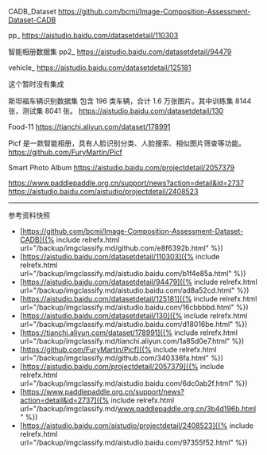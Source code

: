 CADB_Dataset
<https://github.com/bcmi/Image-Composition-Assessment-Dataset-CADB>

pp_
<https://aistudio.baidu.com/datasetdetail/110303>

智能相册数据集 pp2_
<https://aistudio.baidu.com/datasetdetail/94479>

vehicle_
<https://aistudio.baidu.com/datasetdetail/125181>

这个暂时没有集成

斯坦福车辆识别数据集
包含 196 类车辆，合计 1.6 万张图片。其中训练集 8144 张，测试集 8041 张。
<https://aistudio.baidu.com/datasetdetail/130>

Food-11
<https://tianchi.aliyun.com/dataset/178991>

Picf 是一款智能相册，具有人脸识别分类、人脸搜索、相似图片筛查等功能。
<https://github.com/FuryMartin/Picf>

Smart Photo Album
<https://aistudio.baidu.com/projectdetail/2057379>

<https://www.paddlepaddle.org.cn/support/news?action=detail&id=2737>
<https://aistudio.baidu.com/aistudio/projectdetail/2408523>



<hr class='reviewline'/>
<p class='reviewtip'><script type='text/javascript' src='{% include relref.html url="/assets/reviewjs/kvision/imgclassify/imgclassify.md.js" %}'></script></p>
<font class='ref_snapshot'>参考资料快照</font>

- [https://github.com/bcmi/Image-Composition-Assessment-Dataset-CADB]({% include relrefx.html url="/backup/imgclassify.md/github.com/e8f6392b.html" %})
- [https://aistudio.baidu.com/datasetdetail/110303]({% include relrefx.html url="/backup/imgclassify.md/aistudio.baidu.com/b1f4e85a.html" %})
- [https://aistudio.baidu.com/datasetdetail/94479]({% include relrefx.html url="/backup/imgclassify.md/aistudio.baidu.com/ad8a52cd.html" %})
- [https://aistudio.baidu.com/datasetdetail/125181]({% include relrefx.html url="/backup/imgclassify.md/aistudio.baidu.com/16cbbbbd.html" %})
- [https://aistudio.baidu.com/datasetdetail/130]({% include relrefx.html url="/backup/imgclassify.md/aistudio.baidu.com/d18016be.html" %})
- [https://tianchi.aliyun.com/dataset/178991]({% include relrefx.html url="/backup/imgclassify.md/tianchi.aliyun.com/1a85d0e7.html" %})
- [https://github.com/FuryMartin/Picf]({% include relrefx.html url="/backup/imgclassify.md/github.com/340336fa.html" %})
- [https://aistudio.baidu.com/projectdetail/2057379]({% include relrefx.html url="/backup/imgclassify.md/aistudio.baidu.com/6dc0ab2f.html" %})
- [https://www.paddlepaddle.org.cn/support/news?action=detail&id=2737]({% include relrefx.html url="/backup/imgclassify.md/www.paddlepaddle.org.cn/3b4d196b.html" %})
- [https://aistudio.baidu.com/aistudio/projectdetail/2408523]({% include relrefx.html url="/backup/imgclassify.md/aistudio.baidu.com/97355f52.html" %})
